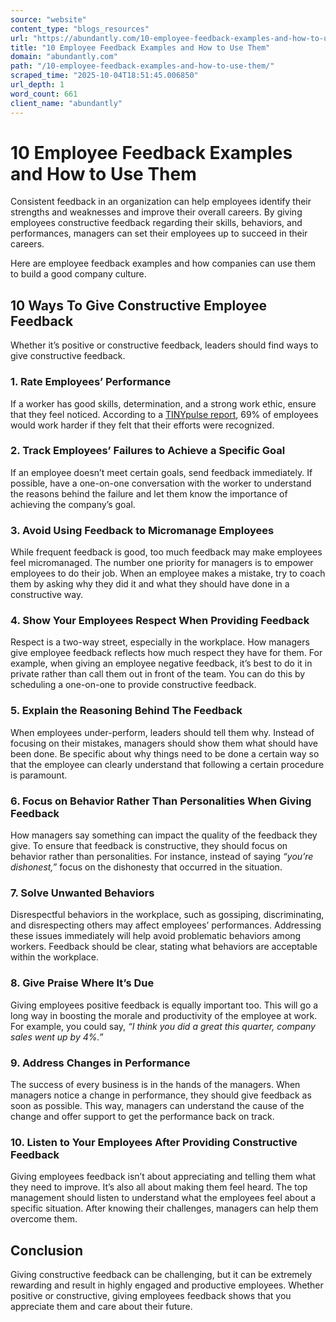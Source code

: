 ```yaml
---
source: "website"
content_type: "blogs_resources"
url: "https://abundantly.com/10-employee-feedback-examples-and-how-to-use-them/"
title: "10 Employee Feedback Examples and How to Use Them"
domain: "abundantly.com"
path: "/10-employee-feedback-examples-and-how-to-use-them/"
scraped_time: "2025-10-04T18:51:45.006850"
url_depth: 1
word_count: 661
client_name: "abundantly"
---
```


# 10 Employee Feedback Examples and How to Use Them

Consistent feedback in an organization can help employees identify their strengths and weaknesses and improve their overall careers. By giving employees constructive feedback regarding their skills, behaviors, and performances, managers can set their employees up to succeed in their careers.

Here are employee feedback examples and how companies can use them to build a good company culture.

## **10 Ways To Give Constructive Employee Feedback**

Whether it’s positive or constructive feedback, leaders should find ways to give constructive feedback.

### **1. Rate Employees’ Performance**

If a worker has good skills, determination, and a strong work ethic, ensure that they feel noticed. According to a [TINYpulse report](https://www.tinypulse.com/blog/sk-employee-recognition-stats), 69% of employees would work harder if they felt that their efforts were recognized.

### **2. Track Employees’ Failures to Achieve a Specific Goal**

If an employee doesn’t meet certain goals, send feedback immediately. If possible, have a one-on-one conversation with the worker to understand the reasons behind the failure and let them know the importance of achieving the company’s goal.

### **3. Avoid Using Feedback to Micromanage Employees**

While frequent feedback is good, too much feedback may make employees feel micromanaged. The number one priority for managers is to empower employees to do their job. When an employee makes a mistake, try to coach them by asking why they did it and what they should have done in a constructive way.

### **4. Show Your Employees Respect When Providing Feedback**

Respect is a two-way street, especially in the workplace. How managers give employee feedback reflects how much respect they have for them. For example, when giving an employee negative feedback, it’s best to do it in private rather than call them out in front of the team. You can do this by scheduling a one-on-one to provide constructive feedback.

### **5. Explain the Reasoning Behind The Feedback**

When employees under-perform, leaders should tell them why. Instead of focusing on their mistakes, managers should show them what should have been done. Be specific about why things need to be done a certain way so that the employee can clearly understand that following a certain procedure is paramount.

### **6. Focus on Behavior Rather Than Personalities When Giving Feedback**

How managers say something can impact the quality of the feedback they give. To ensure that feedback is constructive, they should focus on behavior rather than personalities. For instance, instead of saying _“you’re dishonest,”_ focus on the dishonesty that occurred in the situation.

### **7. Solve Unwanted Behaviors**

Disrespectful behaviors in the workplace, such as gossiping, discriminating, and disrespecting others may affect employees’ performances. Addressing these issues immediately will help avoid problematic behaviors among workers. Feedback should be clear, stating what behaviors are acceptable within the workplace.

### **8. Give Praise Where It’s Due**

Giving employees positive feedback is equally important too. This will go a long way in boosting the morale and productivity of the employee at work. For example, you could say, _“I think you did a great this quarter, company sales went up by 4%.”_

### **9. Address Changes in Performance**

The success of every business is in the hands of the managers. When managers notice a change in performance, they should give feedback as soon as possible. This way, managers can understand the cause of the change and offer support to get the performance back on track.

### **10. Listen to Your Employees After Providing Constructive Feedback**

Giving employees feedback isn’t about appreciating and telling them what they need to improve. It’s also all about making them feel heard. The top management should listen to understand what the employees feel about a specific situation. After knowing their challenges, managers can help them overcome them.

## **Conclusion**

Giving constructive feedback can be challenging, but it can be extremely rewarding and result in highly engaged and productive employees. Whether positive or constructive, giving employees feedback shows that you appreciate them and care about their future.